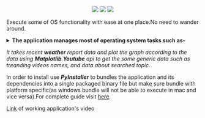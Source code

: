 <p align="center"><img src="https://img.shields.io/badge/Python-PyQt5-orange"> <img src="https://img.shields.io/badge/API-Youtube-red"> <img src="https://img.shields.io/badge/API-OpenWeatherMap-brightgreen"></p>

Execute some of OS functionality with ease at one place.No need to wander around.

<details>
<summary><b>The application manages most of operating system tasks such as-</b></summary>
<i><ul> 
  <li>Executing terminal commands directly from application</li>
  <li>Listing installled package and softwares</li>
  <li>Creating,deleting,modifying directories and files</li>
  <li>Managing functionality associated with text files</li>
  <li>Display controls</li>
  <li>Poweroff</li>
  <li>Inbuit browser</li>
</ul></i>
</details>

<i>It takes recent <b>weather</b> report data and plot the graph according to the data using <b>Matplotlib</b>.<b>Youtube</b> api to get the some generic data such as treanding videos names, and data about searched topic.</i>

In order to install use <i><b>PyInstaller</i></b> to bundles the application and its dependencies into a single packaged binary file but make sure bundle with platform specific(as windows bundle will not be able to execute in mac and vice versa).For complete guide visit <a href="https://pyinstaller.readthedocs.io/en/stable/">here</a>. 

<a href="https://photos.app.goo.gl/geCQoc4oQjBjs5cB7">Link</a> of working application's video  
